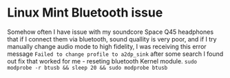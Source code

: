 # Linux Mint Bluetooth issue
Somehow often I have issue with my soundcore Space Q45 headphones that if I connect them via bluetooth, sound quallity is very poor, and if I try manually change audio mode to high fidelity, I was receiving this error message
`Failed to change profile to a2dp_sink`
after some search I found out fix that worked for me - reseting bluetooth Kernel module.
`sudo modprobe -r btusb && sleep 20 && sudo modprobe btusb`
